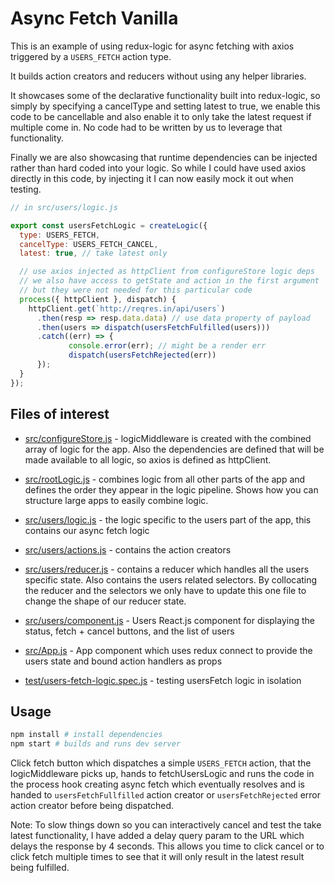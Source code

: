 # Async Fetch Vanilla

This is an example of using redux-logic for async fetching with axios triggered by a `USERS_FETCH` action type.

It builds action creators and reducers without using any helper libraries.

It showcases some of the declarative functionality built into redux-logic, so simply by specifying a cancelType and setting latest to true, we enable this code to be cancellable and also enable it to only take the latest request if multiple come in. No code had to be written by us to leverage that functionality.

Finally we are also showcasing that runtime dependencies can be injected rather than hard coded into your logic. So while I could have used axios directly in this code, by injecting it I can now easily mock it out when testing.


```js
// in src/users/logic.js

export const usersFetchLogic = createLogic({
  type: USERS_FETCH,
  cancelType: USERS_FETCH_CANCEL,
  latest: true, // take latest only

  // use axios injected as httpClient from configureStore logic deps
  // we also have access to getState and action in the first argument
  // but they were not needed for this particular code
  process({ httpClient }, dispatch) {
    httpClient.get(`http://reqres.in/api/users`)
      .then(resp => resp.data.data) // use data property of payload
      .then(users => dispatch(usersFetchFulfilled(users)))
      .catch((err) => {
             console.error(err); // might be a render err
             dispatch(usersFetchRejected(err))
      });
  }
});
```

## Files of interest

 - [src/configureStore.js](./src/configureStore.js) - logicMiddleware is created with the combined array of logic for the app. Also the dependencies are defined that will be made available to all logic, so axios is defined as httpClient.

 - [src/rootLogic.js](./src/rootLogic.js) - combines logic from all other parts of the app and defines the order they appear in the logic pipeline. Shows how you can structure large apps to easily combine logic.

 - [src/users/logic.js](./src/users/logic.js) - the logic specific to the users part of the app, this contains our async fetch logic

 - [src/users/actions.js](./src/users/actions.js) - contains the action creators

 - [src/users/reducer.js](./src/users/reducer.js) - contains a reducer which handles all the users specific state. Also contains the users related selectors. By collocating the reducer and the selectors we only have to update this one file to change the shape of our reducer state.

 - [src/users/component.js](./src/users/component.js) - Users React.js component for displaying the status, fetch + cancel buttons, and the list of users

 - [src/App.js](./src/App.js) - App component which uses redux connect to provide the users state and bound action handlers as props

 - [test/users-fetch-logic.spec.js](./test/users-fetch-logic.spec.js) - testing usersFetch logic in isolation

## Usage

```bash
npm install # install dependencies
npm start # builds and runs dev server
```

Click fetch button which dispatches a simple `USERS_FETCH` action, that the logicMiddleware picks up, hands to fetchUsersLogic and runs the code in the process hook creating async fetch which eventually resolves and is handed to `usersFetchFullfilled` action creator or `usersFetchRejected` error action creator before being dispatched.

Note: To slow things down so you can interactively cancel and test the take latest functionality, I have added a delay query param to the URL which delays the response by 4 seconds. This allows you time to click cancel or to click fetch multiple times to see that it will only result in the latest result being fulfilled.
